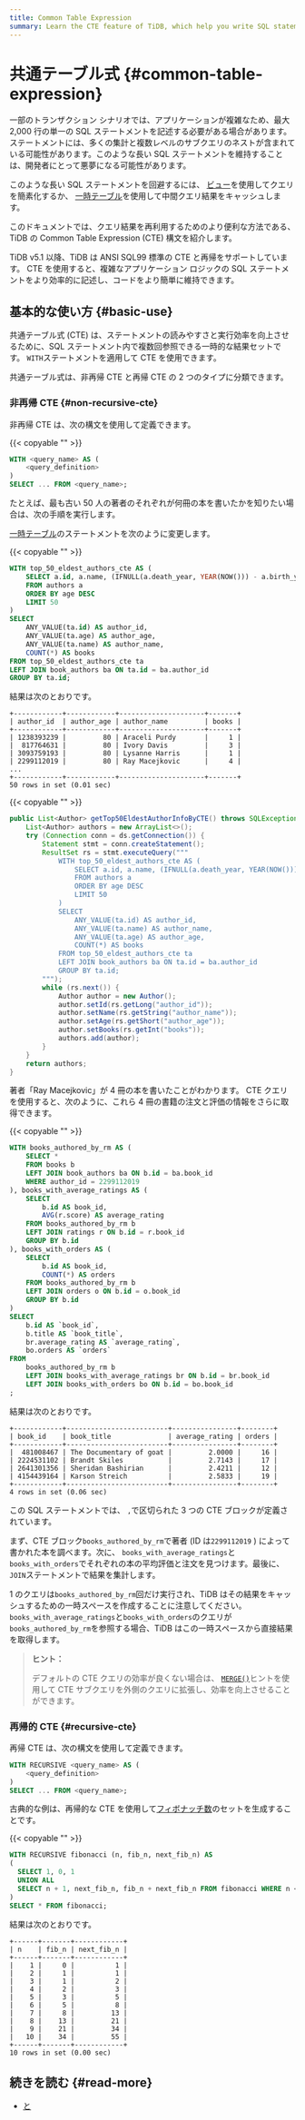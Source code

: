 ```yaml
---
title: Common Table Expression
summary: Learn the CTE feature of TiDB, which help you write SQL statements more efficiently.
---
```


# 共通テーブル式 {#common-table-expression}

一部のトランザクション シナリオでは、アプリケーションが複雑なため、最大 2,000 行の単一の SQL ステートメントを記述する必要がある場合があります。ステートメントには、多くの集計と複数レベルのサブクエリのネストが含まれている可能性があります。このような長い SQL ステートメントを維持することは、開発者にとって悪夢になる可能性があります。

このような長い SQL ステートメントを回避するには、 [ビュー](/develop/dev-guide-use-views.md)を使用してクエリを簡素化するか、 [一時テーブル](/develop/dev-guide-use-temporary-tables.md)を使用して中間クエリ結果をキャッシュします。

このドキュメントでは、クエリ結果を再利用するためのより便利な方法である、TiDB の Common Table Expression (CTE) 構文を紹介します。

TiDB v5.1 以降、TiDB は ANSI SQL99 標準の CTE と再帰をサポートしています。 CTE を使用すると、複雑なアプリケーション ロジックの SQL ステートメントをより効率的に記述し、コードをより簡単に維持できます。

## 基本的な使い方 {#basic-use}

共通テーブル式 (CTE) は、ステートメントの読みやすさと実行効率を向上させるために、SQL ステートメント内で複数回参照できる一時的な結果セットです。 `WITH`ステートメントを適用して CTE を使用できます。

共通テーブル式は、非再帰 CTE と再帰 CTE の 2 つのタイプに分類できます。

### 非再帰 CTE {#non-recursive-cte}

非再帰 CTE は、次の構文を使用して定義できます。

{{< copyable "" >}}

```sql
WITH <query_name> AS (
    <query_definition>
)
SELECT ... FROM <query_name>;
```

たとえば、最も古い 50 人の著者のそれぞれが何冊の本を書いたかを知りたい場合は、次の手順を実行します。

<SimpleTab groupId="language">
<div label="SQL" value="sql">

[一時テーブル](/develop/dev-guide-use-temporary-tables.md)のステートメントを次のように変更します。

{{< copyable "" >}}

```sql
WITH top_50_eldest_authors_cte AS (
    SELECT a.id, a.name, (IFNULL(a.death_year, YEAR(NOW())) - a.birth_year) AS age
    FROM authors a
    ORDER BY age DESC
    LIMIT 50
)
SELECT
    ANY_VALUE(ta.id) AS author_id,
    ANY_VALUE(ta.age) AS author_age,
    ANY_VALUE(ta.name) AS author_name,
    COUNT(*) AS books
FROM top_50_eldest_authors_cte ta
LEFT JOIN book_authors ba ON ta.id = ba.author_id
GROUP BY ta.id;
```

結果は次のとおりです。

```
+------------+------------+---------------------+-------+
| author_id  | author_age | author_name         | books |
+------------+------------+---------------------+-------+
| 1238393239 |         80 | Araceli Purdy       |     1 |
|  817764631 |         80 | Ivory Davis         |     3 |
| 3093759193 |         80 | Lysanne Harris      |     1 |
| 2299112019 |         80 | Ray Macejkovic      |     4 |
...
+------------+------------+---------------------+-------+
50 rows in set (0.01 sec)
```

</div>
<div label="Java" value = "java">

{{< copyable "" >}}

```java
public List<Author> getTop50EldestAuthorInfoByCTE() throws SQLException {
    List<Author> authors = new ArrayList<>();
    try (Connection conn = ds.getConnection()) {
        Statement stmt = conn.createStatement();
        ResultSet rs = stmt.executeQuery("""
            WITH top_50_eldest_authors_cte AS (
                SELECT a.id, a.name, (IFNULL(a.death_year, YEAR(NOW())) - a.birth_year) AS age
                FROM authors a
                ORDER BY age DESC
                LIMIT 50
            )
            SELECT
                ANY_VALUE(ta.id) AS author_id,
                ANY_VALUE(ta.name) AS author_name,
                ANY_VALUE(ta.age) AS author_age,
                COUNT(*) AS books
            FROM top_50_eldest_authors_cte ta
            LEFT JOIN book_authors ba ON ta.id = ba.author_id
            GROUP BY ta.id;
        """);
        while (rs.next()) {
            Author author = new Author();
            author.setId(rs.getLong("author_id"));
            author.setName(rs.getString("author_name"));
            author.setAge(rs.getShort("author_age"));
            author.setBooks(rs.getInt("books"));
            authors.add(author);
        }
    }
    return authors;
}
```

</div>
</SimpleTab>

著者「Ray Macejkovic」が 4 冊の本を書いたことがわかります。 CTE クエリを使用すると、次のように、これら 4 冊の書籍の注文と評価の情報をさらに取得できます。

{{< copyable "" >}}

```sql
WITH books_authored_by_rm AS (
    SELECT *
    FROM books b
    LEFT JOIN book_authors ba ON b.id = ba.book_id
    WHERE author_id = 2299112019
), books_with_average_ratings AS (
    SELECT
        b.id AS book_id,
        AVG(r.score) AS average_rating
    FROM books_authored_by_rm b
    LEFT JOIN ratings r ON b.id = r.book_id
    GROUP BY b.id
), books_with_orders AS (
    SELECT
        b.id AS book_id,
        COUNT(*) AS orders
    FROM books_authored_by_rm b
    LEFT JOIN orders o ON b.id = o.book_id
    GROUP BY b.id
)
SELECT
    b.id AS `book_id`,
    b.title AS `book_title`,
    br.average_rating AS `average_rating`,
    bo.orders AS `orders`
FROM
    books_authored_by_rm b
    LEFT JOIN books_with_average_ratings br ON b.id = br.book_id
    LEFT JOIN books_with_orders bo ON b.id = bo.book_id
;
```

結果は次のとおりです。

```
+------------+-------------------------+----------------+--------+
| book_id    | book_title              | average_rating | orders |
+------------+-------------------------+----------------+--------+
|  481008467 | The Documentary of goat |         2.0000 |     16 |
| 2224531102 | Brandt Skiles           |         2.7143 |     17 |
| 2641301356 | Sheridan Bashirian      |         2.4211 |     12 |
| 4154439164 | Karson Streich          |         2.5833 |     19 |
+------------+-------------------------+----------------+--------+
4 rows in set (0.06 sec)
```

この SQL ステートメントでは、 `,`で区切られた 3 つの CTE ブロックが定義されています。

まず、CTE ブロック`books_authored_by_rm`で著者 (ID は`2299112019` ) によって書かれた本を調べます。次に、 `books_with_average_ratings`と`books_with_orders`でそれぞれの本の平均評価と注文を見つけます。最後に、 `JOIN`ステートメントで結果を集計します。

1 のクエリは`books_authored_by_rm`回だけ実行され、TiDB はその結果をキャッシュするための一時スペースを作成することに注意してください。 `books_with_average_ratings`と`books_with_orders`のクエリが`books_authored_by_rm`を参照する場合、TiDB はこの一時スペースから直接結果を取得します。

> **ヒント：**
>
> デフォルトの CTE クエリの効率が良くない場合は、 [`MERGE()`](/optimizer-hints.md#merge)ヒントを使用して CTE サブクエリを外側のクエリに拡張し、効率を向上させることができます。

### 再帰的 CTE {#recursive-cte}

再帰 CTE は、次の構文を使用して定義できます。

```sql
WITH RECURSIVE <query_name> AS (
    <query_definition>
)
SELECT ... FROM <query_name>;
```

古典的な例は、再帰的な CTE を使用して[フィボナッチ数](https://en.wikipedia.org/wiki/Fibonacci_number)のセットを生成することです。

{{< copyable "" >}}

```sql
WITH RECURSIVE fibonacci (n, fib_n, next_fib_n) AS
(
  SELECT 1, 0, 1
  UNION ALL
  SELECT n + 1, next_fib_n, fib_n + next_fib_n FROM fibonacci WHERE n < 10
)
SELECT * FROM fibonacci;
```

結果は次のとおりです。

```
+------+-------+------------+
| n    | fib_n | next_fib_n |
+------+-------+------------+
|    1 |     0 |          1 |
|    2 |     1 |          1 |
|    3 |     1 |          2 |
|    4 |     2 |          3 |
|    5 |     3 |          5 |
|    6 |     5 |          8 |
|    7 |     8 |         13 |
|    8 |    13 |         21 |
|    9 |    21 |         34 |
|   10 |    34 |         55 |
+------+-------+------------+
10 rows in set (0.00 sec)
```

## 続きを読む {#read-more}

-   [と](/sql-statements/sql-statement-with.md)
